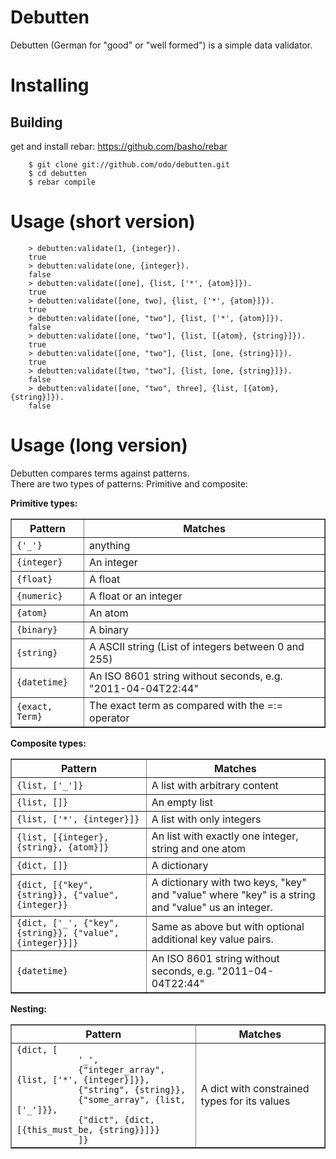 # Debutten

Debutten (German for "good" or "well formed") is a simple data validator.<br/>

Installing
=========

Building
--------

get and install rebar: https://github.com/basho/rebar

        $ git clone git://github.com/odo/debutten.git
        $ cd debutten
        $ rebar compile

Usage (short version)
=========

        > debutten:validate(1, {integer}).   
        true
        > debutten:validate(one, {integer}).
        false
        > debutten:validate([one], {list, ['*', {atom}]}).
        true
        > debutten:validate([one, two], {list, ['*', {atom}]}).
        true
        > debutten:validate([one, "two"], {list, ['*', {atom}]}).
        false
        > debutten:validate([one, "two"], {list, [{atom}, {string}]}).
        true
        > debutten:validate([one, "two"], {list, [one, {string}]}).
        true
        > debutten:validate([two, "two"], {list, [one, {string}]}).
        false
        > debutten:validate([one, "two", three], {list, [{atom}, {string}]}).
        false


Usage (long version)
=========

Debutten compares terms against patterns.<br/>There are two types of patterns: Primitive and composite:

<b>Primitive types:</b>
<table border="1">
    <th>Pattern</th>
    <th>Matches</th>
    <tr>
      <td><code>{'_'}</code></td>
      <td>anything</td>
    </tr><tr>
      <td><code>{integer}</code></td>
      <td>An integer</td>
    </tr><tr>
      <td><code>{float}</code></td>
      <td>A float</td>
    </tr><tr>
      <td><code>{numeric}</code></td>
      <td>A float or an integer</td>
    </tr><tr>
      <td><code>{atom}</code></td>
      <td>An atom</td>
    </tr><tr>
      <td><code>{binary}</code></td>
      <td>A binary</td>
    </tr><tr>
    </tr><tr>
      <td><code>{string}</code></td>
      <td>A ASCII string (List of integers between 0 and 255)</td>
    </tr><tr>
      <td><code>{datetime}</code></td>
      <td>An ISO 8601 string without seconds, e.g. "2011-04-04T22:44"</td>
    </tr><tr>
      <td><code>{exact, Term}</code></td>
      <td>The exact term as compared with the =:= operator</td>
    </tr>
</table>

<b>Composite types:</b>
<table border="1">
    <th>Pattern</th>
    <th>Matches</th>
    <tr>
      <td><code>{list, ['_']}</code></td>
      <td>A list with arbitrary content</td>
    </tr><tr>
      <td><code>{list, []}</code></td>
      <td>An empty list</td>
    </tr><tr>
      <td><code>{list, ['*', {integer}]}</code></td>
      <td>A list with only integers</td>
    </tr><tr>
      <td><code>{list, [{integer}, {string}, {atom}]}</code></td>
      <td>An list with exactly one integer, string and one atom</td>
    </tr><tr>
      <td><code>{dict, []}</code></td>
      <td>A dictionary</td>
    </tr><tr>
    </tr><tr>
      <td><code>{dict, [{"key", {string}}, {"value", {integer}}</code></td>
      <td>A dictionary with two keys, "key" and "value" where "key" is a string and "value" us an integer.</td>
    </tr><tr>
    </tr><tr>
      <td><code>{dict, ['_', {"key", {string}}, {"value", {integer}}]}</code></td>
      <td>Same as above but with optional additional key value pairs.</td>
    </tr><tr>
      <td><code>{datetime}</code></td>
      <td>An ISO 8601 string without seconds, e.g. "2011-04-04T22:44"</td>
    </tr>
</table>

<b>Nesting:</b>
<table border="1">
    <th>Pattern</th>
    <th>Matches</th>
    <tr>
      <td><code>{dict, [
			'_',
			{"integer_array", {list, ['*', {integer}]}},
			{"string", {string}},
			{"some_array", {list, ['_']}},
			{"dict", {dict, [{this_must_be, {string}}]}}
			]}</code></td>
      <td>A dict with constrained types for its values</td>
    </tr>
</table>



